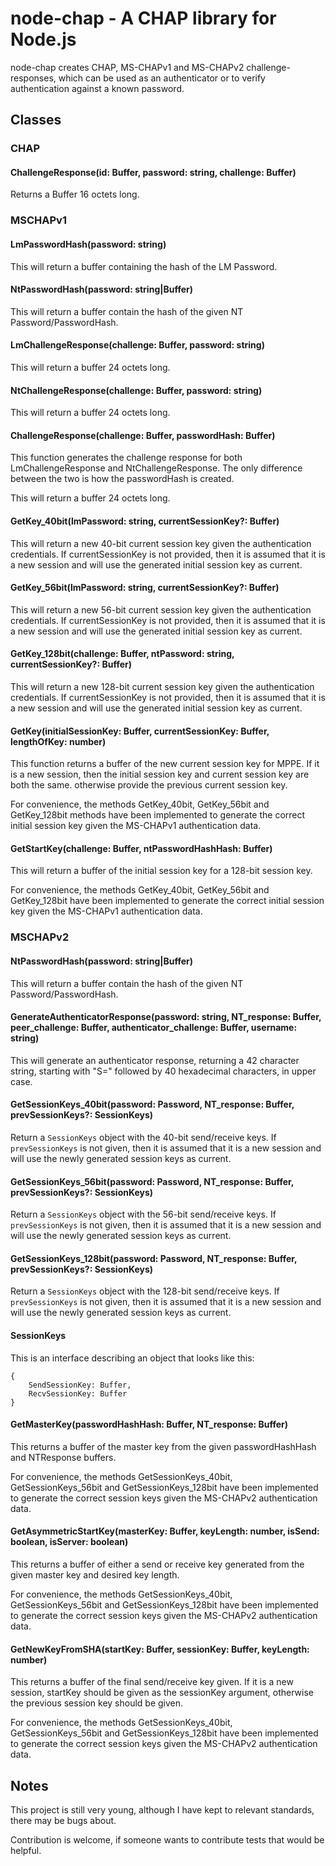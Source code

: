 # node-chap - A CHAP library for Node.js

node-chap creates CHAP, MS-CHAPv1 and MS-CHAPv2 challenge-responses, which can be used as an authenticator or to verify authentication against a known password.

## Classes

### CHAP

#### ChallengeResponse(id: Buffer, password: string, challenge: Buffer)

Returns a Buffer 16 octets long.

### MSCHAPv1

#### LmPasswordHash(password: string)

This will return a buffer containing the hash of the LM Password.

#### NtPasswordHash(password: string|Buffer)

This will return a buffer contain the hash of the given NT Password/PasswordHash.

#### LmChallengeResponse(challenge: Buffer, password: string)

This will return a buffer 24 octets long.

#### NtChallengeResponse(challenge: Buffer, password: string)

This will return a buffer 24 octets long.

#### ChallengeResponse(challenge: Buffer, passwordHash: Buffer)

This function generates the challenge response for both LmChallengeResponse and NtChallengeResponse. The only difference between the two is how the passwordHash is created.

This will return a buffer 24 octets long.

#### GetKey_40bit(lmPassword: string, currentSessionKey?: Buffer)

This will return a new 40-bit current session key given the authentication credentials. If currentSessionKey is not provided, then it is assumed that it is a new session and will use the generated initial session key as current.

#### GetKey_56bit(lmPassword: string, currentSessionKey?: Buffer)

This will return a new 56-bit current session key given the authentication credentials. If currentSessionKey is not provided, then it is assumed that it is a new session and will use the generated initial session key as current.

#### GetKey_128bit(challenge: Buffer, ntPassword: string, currentSessionKey?: Buffer)

This will return a new 128-bit current session key given the authentication credentials. If currentSessionKey is not provided, then it is assumed that it is a new session and will use the generated initial session key as current.

#### GetKey(initialSessionKey: Buffer, currentSessionKey: Buffer, lengthOfKey: number)

This function returns a buffer of the new current session key for MPPE. If it is a new session, then the initial session key and current session key are both the same. otherwise provide the previous current session key.

For convenience, the methods GetKey_40bit, GetKey_56bit and GetKey_128bit methods have been implemented to generate the correct initial session key given the MS-CHAPv1 authentication data.

#### GetStartKey(challenge: Buffer, ntPasswordHashHash: Buffer)

This will return a buffer of the initial session key for a 128-bit session key.

For convenience, the methods GetKey_40bit, GetKey_56bit and GetKey_128bit have been implemented to generate the correct initial session key given the MS-CHAPv1 authentication data.


### MSCHAPv2

#### NtPasswordHash(password: string|Buffer)

This will return a buffer contain the hash of the given NT Password/PasswordHash.

#### GenerateAuthenticatorResponse(password: string, NT_response: Buffer, peer_challenge: Buffer, authenticator_challenge: Buffer, username: string)

This will generate an authenticator response, returning a 42 character string, starting with "S=" followed by 40 hexadecimal characters, in upper case.

#### GetSessionKeys_40bit(password: Password, NT_response: Buffer, prevSessionKeys?: SessionKeys)

Return a `SessionKeys` object with the 40-bit send/receive keys. If `prevSessionKeys` is not given, then it is assumed that it is a new session and will use the newly generated session keys as current.

#### GetSessionKeys_56bit(password: Password, NT_response: Buffer, prevSessionKeys?: SessionKeys)

Return a `SessionKeys` object with the 56-bit send/receive keys. If `prevSessionKeys` is not given, then it is assumed that it is a new session and will use the newly generated session keys as current.

#### GetSessionKeys_128bit(password: Password, NT_response: Buffer, prevSessionKeys?: SessionKeys)

Return a `SessionKeys` object with the 128-bit send/receive keys. If `prevSessionKeys` is not given, then it is assumed that it is a new session and will use the newly generated session keys as current.

#### SessionKeys

This is an interface describing an object that looks like this:

```
{
    SendSessionKey: Buffer,
    RecvSessionKey: Buffer
}
````

#### GetMasterKey(passwordHashHash: Buffer, NT_response: Buffer)

This returns a buffer of the master key from the given passwordHashHash and NTResponse buffers.

For convenience, the methods GetSessionKeys_40bit, GetSessionKeys_56bit and GetSessionKeys_128bit have been implemented to generate the correct session keys given the MS-CHAPv2 authentication data.

#### GetAsymmetricStartKey(masterKey: Buffer, keyLength: number, isSend: boolean, isServer: boolean)

This returns a buffer of either a send or receive key generated from the given master key and desired key length.

For convenience, the methods GetSessionKeys_40bit, GetSessionKeys_56bit and GetSessionKeys_128bit have been implemented to generate the correct session keys given the MS-CHAPv2 authentication data.

#### GetNewKeyFromSHA(startKey: Buffer, sessionKey: Buffer, keyLength: number)

This returns a buffer of the final send/receive key given. If it is a new session, startKey should be given as the sessionKey argument, otherwise the previous session key should be given.

For convenience, the methods GetSessionKeys_40bit, GetSessionKeys_56bit and GetSessionKeys_128bit have been implemented to generate the correct session keys given the MS-CHAPv2 authentication data.

## Notes

This project is still very young, although I have kept to relevant standards, there may be bugs about.

Contribution is welcome, if someone wants to contribute tests that would be helpful.